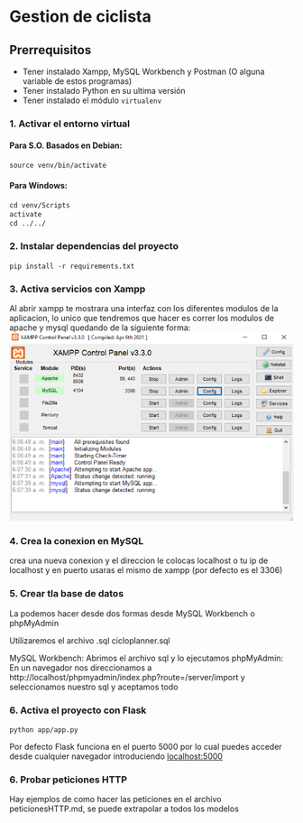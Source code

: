 # Gestion de ciclista

## Prerrequisitos

- Tener instalado Xampp, MySQL Workbench y Postman (O alguna variable de estos programas)
- Tener instalado Python en su ultima versión
- Tener instalado el módulo `virtualenv`

### 1. Activar el entorno virtual

#### Para S.O. Basados en Debian:

    source venv/bin/activate

#### Para Windows:

    cd venv/Scripts
    activate
    cd ../../

### 2. Instalar dependencias del proyecto

    pip install -r requirements.txt

### 3. Activa servicios con Xampp
Al abrir xampp te mostrara una interfaz con los diferentes modulos de la aplicacion, lo unico que tendremos que hacer es correr los modulos de apache y mysql quedando de la siguiente forma:
![Xampp running](xampp_running.png)

### 4. Crea la conexion en MySQL

crea una nueva conexion y el direccion le colocas localhost o tu ip de localhost y en puerto usaras el mismo de xampp (por defecto es el 3306)

### 5. Crear tla base de datos
La podemos hacer desde dos formas desde MySQL Workbench o phpMyAdmin

Utilizaremos el archivo .sql cicloplanner.sql

MySQL Workbench: Abrimos el archivo sql y lo ejecutamos
phpMyAdmin: En un navegador nos direccionamos a http://localhost/phpmyadmin/index.php?route=/server/import y seleccionamos nuestro sql y aceptamos todo

### 6. Activa el proyecto con Flask

    python app/app.py

Por defecto Flask funciona en el puerto 5000 por lo cual puedes acceder desde cualquier navegador introduciendo [localhost:5000](https://localhost:5000)

### 6. Probar peticiones HTTP
Hay ejemplos de como hacer las peticiones en el archivo peticionesHTTP.md, se puede extrapolar a todos los modelos